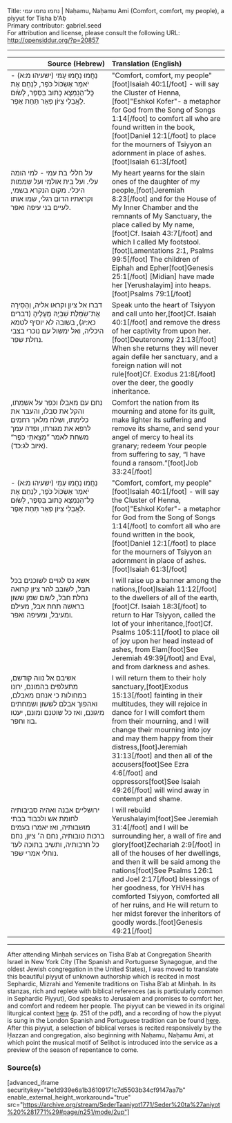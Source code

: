 <html>
<head></head>
<body>
Title: נחמו נחמו עמי | Naḥamu, Naḥamu Ami (Comfort, comfort, my people), a piyyut for Tisha b'Aḅ<br />
Primary contributor: gabriel.seed<br />
For attribution and license, please consult the following URL: <a href="http://opensiddur.org/?p=20857">http://opensiddur.org/?p=20857</a>
<p />
<hr />

<table style="margin-left: auto;margin-right: auto;" class="draggable">
<thead><tr><th id="x" style="text-align: right;">Source (Hebrew)</th><th style="text-align: left;">Translation (English)</th></tr></thead>
<tbody>
<tr><td style="vertical-align:top;" width="46%">
<div class="liturgy"><span lang="he">
נַחֲמוּ נַחֲמוּ עַמִּי <span class="citation">(ישעיהו מ:א)</span> - יֹאמַר אֶשְׂכּוֹל כֹּפֶר,
לְנַחֵם אֶת כׇּל־הַנִמְצָא כָּתוּב בַּסֵּפֶר,
לָשׂוּם לַאֲבֵלֵי צִיּוֹן פְּאֵר תַּחַת אֵפֶר.
</span></div></td>
 
<td style="vertical-align:top;" width="53%">
<div class="english">
"Comfort, comfort, my people"[foot]Isaiah 40:1[/foot] - will say the Cluster of Henna,[foot]"Eshkol Kofer"- a metaphor for God from the Song of Songs 1:14[/foot]
to comfort all who are found written in the book,[foot]Daniel 12:1[/foot] 
to place for the mourners of Tsiyyon an adornment in place of ashes.[foot]Isaiah 61:3[/foot] 
</div></td></tr>


<tr><td style="vertical-align:top;" width="46%">
<div class="liturgy"><span lang="he">
על חללי בת עמי - למי הומה עלי.
ועל בית אולמי ועל שממות היכלי.
מקום הנקרא בשמי, וקראתיו הדום רגלי,
שמו אותו לעיים בני עיפה ואפר.
</span></div></td>
 
<td style="vertical-align:top;" width="53%">
<div class="english">
My heart yearns for the slain ones of the daughter of my people,[foot]Jeremiah 8:23[/foot] 
and for the House of My Inner Chamber and the remnants of My Sanctuary, 
the place called by My name,[foot]Cf. Isaiah 43:7[/foot] and which I called My footstool.[foot]Lamentations 2:1, Psalms 99:5[/foot] 
The children of Eiphah and Epher[foot]Genesis 25:1[/foot] [Midian] have made her [Yerushalayim] into heaps.[foot]Psalms 79:1[/foot] 
</div></td></tr>


<tr><td style="vertical-align:top;" width="46%">
<div class="liturgy"><span lang="he">
דברו אל ציון וקראו אליה,
וְהֵסִירָה אֶת־שִׂמְלַת שִׁבְיָהּ מֵעָלֶיהָ <span class="citation">(דברים כא:יג)</span>,
בשובה לא יוסיף לטמא היכליה,
ואל ימשול עם נוכרי בצבי נחלת שפר.
</span></div></td>
 
<td style="vertical-align:top;" width="53%">
<div class="english">
Speak unto the heart of Tsiyyon and call unto her,[foot]Cf. Isaiah 40:1[/foot] 
and remove the dress of her captivity from upon her.[foot]Deuteronomy 21:13[/foot] 
When she returns they will never again defile her sanctuary, 
and a foreign nation will not rule[foot]Cf. Exodus 21:8[/foot] over the deer, the goodly inheritance.
</div></td></tr>


<tr><td style="vertical-align:top;" width="46%">
<div class="liturgy"><span lang="he">
נחם עם מאבלו וכפר על אשמתו,
והקל את סבלו, והעבר את כלימתו,
ושלח מלאך רחמים לרפא את מגורתו,
ופדה עמך משחת לאמר ”מָצָאתִי כֹפֶר“ <span class="citation">(איוב לג:כד)</span>.
</span></div></td>
 
<td style="vertical-align:top;" width="53%">
<div class="english">
Comfort the nation from its mourning and atone for its guilt, 
make lighter its suffering and remove its shame, 
and send your angel of mercy to heal its granary; 
redeem Your people from suffering to say, “I have found a ransom.”[foot]Job 33:24[/foot]
</div></td></tr>


<tr><td style="vertical-align:top;" width="46%">
<div class="liturgy"><span lang="he">
נַחֲמוּ נַחֲמוּ עַמִּי <span class="citation">(ישעיהו מ:א)</span> - יֹאמַר אֶשְׂכּוֹל כֹּפֶר,
לְנַחֵם אֶת כׇּל־הַנִמְצָא כָּתוּב בַּסֵּפֶר,
לָשׂוּם לַאֲבֵלֵי צִיּוֹן פְּאֵר תַּחַת אֵפֶר.
</span></div></td>
 
<td style="vertical-align:top;" width="53%">
<div class="english">
"Comfort, comfort, my people"[foot]Isaiah 40:1[/foot] - will say the Cluster of Henna,[foot]"Eshkol Kofer"- a metaphor for God from the Song of Songs 1:14[/foot]
to comfort all who are found written in the book,[foot]Daniel 12:1[/foot] 
to place for the mourners of Tsiyyon an adornment in place of ashes.[foot]Isaiah 61:3[/foot] 
</div></td></tr>


<tr><td style="vertical-align:top;" width="46%">
<div class="liturgy"><span lang="he">
אשא נס לגויים לשוכנים בכל תבל,
לשובב להר ציון קרואה נחלת חבל,
לשום שמן ששון בראשה תחת אבל,
מעילם ומעיבל, ומעיפה ואפר.
</span></div></td>
 
<td style="vertical-align:top;" width="53%">
<div class="english">
I will raise up a banner among the nations,[foot]Isaiah 11:12[/foot] to the dwellers of all of the earth,[foot]Cf. Isaiah 18:3[/foot] 
to return to Har Tsiyyon, called the lot of your inheritance,[foot]Cf. Psalms 105:11[/foot] 
to place oil of joy upon her head instead of ashes, 
from Elam[foot]See Jeremiah 49:39[/foot] and Eval, and from darkness and ashes.
</div></td></tr>


<tr><td style="vertical-align:top;" width="46%">
<div class="liturgy"><span lang="he">
אשיבם אל נווה קודשם, מתעלפים בהמונם,
ירונו במחולות כי אנחם מאבלם,
ואהפוך אבלם לששון ושמחתים מיגונם,
ואז כל שוטנם ומונם, יעטו בוז וחפר.
</span></div></td>
 
<td style="vertical-align:top;" width="53%">
<div class="english">
I will return them to their holy sanctuary,[foot]Exodus 15:13[/foot] fainting in their multitudes, 
they will rejoice in dance for I will comfort them from their mourning, 
and I will change their mourning into joy and may them happy from their distress,[foot]Jeremiah 31:13[/foot] 
and then all of the accusers[foot]See Ezra 4:6[/foot] and oppressors[foot]See Isaiah 49:26[/foot] will wind away in contempt and shame.
</div></td></tr>


<tr><td style="vertical-align:top;" width="46%">
<div class="liturgy"><span lang="he">
ירושליים אבנה ואהיה סביבותיה 
לחומת אש ולכבוד בבתי מושבותיה,
ואז יאמרו בעמים ברכות טובותיה, 
נחם ה׳ ציון, נחם כל חרבותיה,
ותשיב בתוכה לעד נוחלי אמרי שפר.
</span></div></td>
 
<td style="vertical-align:top;" width="53%">
<div class="english">
I will rebuild Yerushalayim[foot]See Jeremiah 31:4[/foot] and I will be surrounding her, 
a wall of fire and glory[foot]Zechariah 2:9[/foot] in all of the houses of her dwellings, 
and then it will be said among the nations[foot]See Psalms 126:1 and Joel 2:17[/foot] blessings of her goodness, 
for YHVH has comforted Tsiyyon, comforted all of her ruins, 
and He will return to her midst forever the inheritors of goodly words.[foot]Genesis 49:21[/foot]
</div></td></tr>
</tbody></table>

<hr />

After attending Minḥah services on Tisha B’ab at Congregation Shearith Israel in New York City (The Spanish and Portuguese Synagogue, and the oldest Jewish congregation in the United States), I was moved to translate this beautiful piyyut of unknown authorship which is recited in most Sephardic, Mizrahi and Yemenite traditions on Tisha B’ab at Minḥah. In its stanzas, rich and replete with biblical references (as is particularly common in Sephardic Piyyut), God speaks to Jerusalem and promises to comfort her, and comfort and redeem her people. The piyyut can be viewed in its original liturgical context <a href="https://books.googleusercontent.com/books/content?req=AKW5QaeIO04dIgp5Ht-WRimQco4a7P7OzkMyZ7xjPJydqzEnEdNhmjwp2qA1ARB7CxabY_INDPNhK31lodOcL6tm8XcNW6R5W7XMvMxHj3Ek69bbkhF77vW5d4V-5mxtS4OtmRXEUgprDleZB5cATnAgk_kpbvDzPZs1JAf8cemNfHQKii6xpB9yVfyLWmSTMap9aK_J1asjJogK0umUTZlbzOshjY390p9y5486u5Lg-hcgN-hiaxRCVD4UYYo5H3OkKYU9qUzK">here</a> (p. 251 of the pdf), and a recording of how the piyyut is sung in the London Spanish and Portuguese tradition can be found <a href="https://sites.google.com/site/shaarhashamayimlondon/fast-of-av-minha">here</a>. After this piyyut, a selection of biblical verses is recited responsively by the Ḥazzan and congregation, also beginning with Naḥamu, Naḥamu Ami, at which point the musical motif of Seliḥot is introduced into the service as a preview of the season of repentance to come.

<h3>Source(s)</h3>

[advanced_iframe securitykey="be1d939e6a1b36109171c7d5503b34cf9147aa7b" enable_external_height_workaround="true" src="https://archive.org/stream/SederTaaniyot1771/Seder%20ta%27aniyot%20%281771%29#page/n251/mode/2up"]

&nbsp;

</body>
</html>